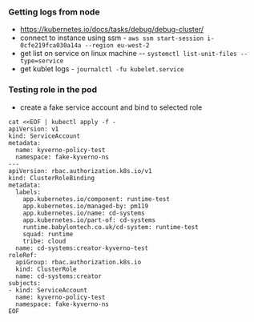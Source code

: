 ### Getting logs from node
* https://kubernetes.io/docs/tasks/debug/debug-cluster/
* connect to instance using ssm - ```aws ssm start-session i-0cfe219fca030a14a --region eu-west-2```
* get list on service on linux machine -- ```systemctl list-unit-files --type=service```
* get kublet logs - ```journalctl -fu kubelet.service ```


### Testing role in the pod
* create a fake service account and bind to selected role 
```{toggle}
cat <<EOF | kubectl apply -f -
apiVersion: v1
kind: ServiceAccount
metadata:
  name: kyverno-policy-test
  namespace: fake-kyverno-ns
---
apiVersion: rbac.authorization.k8s.io/v1
kind: ClusterRoleBinding
metadata:
  labels:
    app.kubernetes.io/component: runtime-test
    app.kubernetes.io/managed-by: pm119
    app.kubernetes.io/name: cd-systems
    app.kubernetes.io/part-of: cd-systems
    runtime.babylontech.co.uk/cd-system: runtime-test
    squad: runtime
    tribe: cloud
  name: cd-systems:creator-kyverno-test
roleRef:
  apiGroup: rbac.authorization.k8s.io
  kind: ClusterRole
  name: cd-systems:creator
subjects:
- kind: ServiceAccount
  name: kyverno-policy-test
  namespace: fake-kyverno-ns
EOF
```
